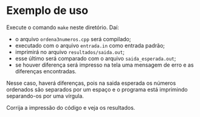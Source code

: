 Exemplo de uso
==============

Execute o comando <code>make</code> neste diretório.
Daí: 
* o arquivo <code>ordena3numeros.cpp</code> será compilado;
* executado com o arquivo <code>entrada.in</code> como entrada padrão;
* imprimirá no arquivo <code>resultados/saida.out</code>;
* esse último será comparado com o arquivo <code>saida_esperada.out</code>;
* se houver diferença será impresso na tela uma mensagem de erro e as diferenças encontradas.

Nesse caso, haverá diferenças, pois na saida esperada os números ordenados são separados por 
um espaço e o programa está imprimindo separando-os por uma vírgula.

Corrija a impressão do código e veja os resultados.
